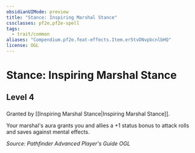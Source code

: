 ```yaml
---
obsidianUIMode: preview
title: "Stance: Inspiring Marshal Stance"
cssclasses: pf2e,pf2e-spell
tags:
  - trait/common
aliases: "Compendium.pf2e.feat-effects.Item.er5tvDNvpbcnlbHQ"
license: OGL
---
```

# Stance: Inspiring Marshal Stance
## Level 4
### 






Granted by [[Inspiring Marshal Stance|Inspiring Marshal Stance]].

Your marshal's aura grants you and allies a +1 status bonus to attack rolls and saves against mental effects.

*Source: Pathfinder Advanced Player's Guide*
*OGL*